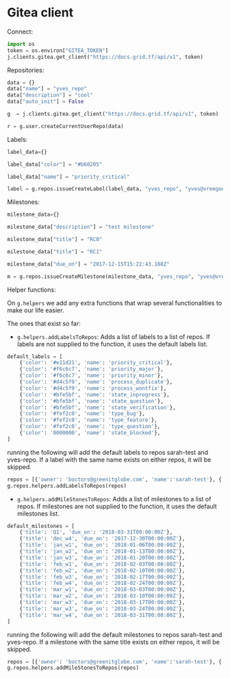 # Gitea client

Connect:
```python
import os
token = os.environ["GITEA_TOKEN"]
j.clients.gitea.get_client("https://docs.grid.tf/api/v1", token)
```

Repositories:
```python
data = {}
data["name"] = "yves_repo"
data["description"] = "cool"
data["auto_init"] = False

g  = j.clients.gitea.get_client("https://docs.grid.tf/api/v1", token)

r = g.user.createCurrentUserRepo(data)
```

Labels:
```python
label_data={}

label_data["color"] = "#b60205"

label_data["name"] = "priority_critical"

label = g.repos.issueCreateLabel(label_data, "yves_repo", "yves@vreegoebezig.be")
```

Milestones:
```python
milestone_data={}

milestone_data["description"] = "test milestone"

milestone_data["title"] = "RC0"

milestone_data["title"] = "RC1"

milestone_data["due_on"] = "2017-12-15T15:22:43.188Z"

m = g.repos.issueCreateMilestone(milestone_data, "yves_repo", "yves@vreegoebezig.be")
```


Helper functions:

On `g.helpers` we add any extra functions that wrap several functionalities to make our life easier.

The ones that exist so far:

- `g.helpers.addLabelsToRepos`: Adds a list of labels to a list of repos. If labels are not supplied to the function, it uses the default labels list.


```python
default_labels = [
    {'color': '#e11d21', 'name': 'priority_critical'},
    {'color': '#f6c6c7', 'name': 'priority_major'},
    {'color': '#f6c6c7', 'name': 'priority_minor'},
    {'color': '#d4c5f9', 'name': 'process_duplicate'},
    {'color': '#d4c5f9', 'name': 'process_wontfix'},
    {'color': '#bfe5bf', 'name': 'state_inprogress'},
    {'color': '#bfe5bf', 'name': 'state_question'},
    {'color': '#bfe5bf', 'name': 'state_verification'},
    {'color': '#fef2c0', 'name': 'type_bug'},
    {'color': '#fef2c0', 'name': 'type_feature'},
    {'color': '#fef2c0', 'name': 'type_question'},
    {'color': '0000000', 'name': 'state_blocked'},
]
```

running the following will add the default labels to repos sarah-test and yves-repo. If a label with the same name exists on either repos, it will be skipped.

```python
repos = [{'owner': 'boctors@greenitglobe.com', 'name':'sarah-test'}, {'owner': 'yves@vreegoebezig.be', 'name':'yves_repo'}]
g.repos.helpers.addLabelsToRepos(repos)
```


- `g.helpers.addMileStonesToRepos`: Adds a list of milestones to a list of repos. If milestones are not supplied to the function, it uses the default milestones list.


```python
default_milestones = [
    {'title': 'Q1', 'due_on': '2018-03-31T00:00:00Z'},
    {'title': 'dec_w4', 'due_on': '2017-12-30T00:00:00Z'},
    {'title': 'jan_w1', 'due_on': '2018-01-06T00:00:00Z'},
    {'title': 'jan_w2', 'due_on': '2018-01-13T00:00:00Z'},
    {'title': 'jan_w3', 'due_on': '2018-01-20T00:00:00Z'},
    {'title': 'feb_w1', 'due_on': '2018-02-03T00:00:00Z'},
    {'title': 'feb_w2', 'due_on': '2018-02-10T00:00:00Z'},
    {'title': 'feb_w3', 'due_on': '2018-02-17T00:00:00Z'},
    {'title': 'feb_w4', 'due_on': '2018-02-24T00:00:00Z'},
    {'title': 'mar_w1', 'due_on': '2018-03-03T00:00:00Z'},
    {'title': 'mar_w2', 'due_on': '2018-03-10T00:00:00Z'},
    {'title': 'mar_w3', 'due_on': '2018-03-17T00:00:00Z'},
    {'title': 'mar_w3', 'due_on': '2018-03-24T00:00:00Z'},
    {'title': 'mar_w4', 'due_on': '2018-03-31T00:00:00Z'},
]
```
running the following will add the default milestones to repos sarah-test and yves-repo. If a milestone with the same title exists on either repos, it will be skipped.

```python
repos = [{'owner': 'boctors@greenitglobe.com', 'name':'sarah-test'}, {'owner': 'yves@vreegoebezig.be', 'name':'yves_repo'}]
g.repos.helpers.addMileStonesToRepos(repos)
```
